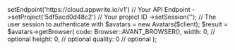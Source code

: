 <?php

use Appwrite\Client;
use Appwrite\Services\Avatars;
use Appwrite\Enums\Browser;

$client = (new Client())
    ->setEndpoint('https://cloud.appwrite.io/v1') // Your API Endpoint
    ->setProject('5df5acd0d48c2') // Your project ID
    ->setSession(''); // The user session to authenticate with

$avatars = new Avatars($client);

$result = $avatars->getBrowser(
    code: Browser::AVANT_BROWSER(),
    width: 0, // optional
    height: 0, // optional
    quality: 0 // optional
);